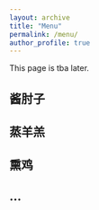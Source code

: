 ```yaml
---
layout: archive
title: "Menu"
permalink: /menu/
author_profile: true
---
```


This page is tba later.
## 酱肘子
## 蒸羊羔
## 熏鸡
## ...
